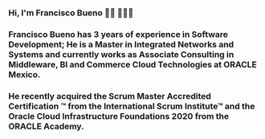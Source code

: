 ### Hi, I'm Francisco Bueno 👋🏽 👨🏽‍💻

### Francisco Bueno has 3 years of experience in Software Development; He is a Master in Integrated Networks and Systems and currently works as Associate Consulting in Middleware, BI and Commerce Cloud Technologies at ORACLE Mexico.

### He recently acquired the Scrum Master Accredited Certification ™ from the International Scrum Institute™ and the Oracle Cloud Infrastructure Foundations 2020 from the ORACLE Academy.

<!--
**fjbueno/fjbueno** is a ✨ _special_ ✨ repository because its `README.md` (this file) appears on your GitHub profile.

Here are some ideas to get you started:

- 🔭 I’m currently working on ...
- 🌱 I’m currently learning ...
- 👯 I’m looking to collaborate on ...
- 🤔 I’m looking for help with ...
- 💬 Ask me about ...
- 📫 How to reach me: ...
- 😄 Pronouns: ...
- ⚡ Fun fact: ...
-->
